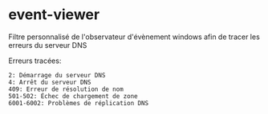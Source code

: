 # event-viewer
Filtre personnalisé de l'observateur d'évènement windows afin de tracer les erreurs du serveur DNS

Erreurs tracées:


    2: Démarrage du serveur DNS
    4: Arrêt du serveur DNS
    409: Erreur de résolution de nom
    501-502: Échec de chargement de zone
    6001-6002: Problèmes de réplication DNS

